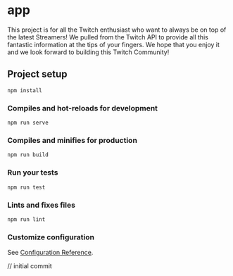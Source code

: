 # app
This project is for all the Twitch enthusiast who want to always be on top of the latest Streamers! We pulled from the Twitch API to provide all this fantastic information at the tips of your fingers. We hope that you enjoy it and we look forward to building this Twitch Community!

## Project setup
```
npm install
```

### Compiles and hot-reloads for development
```
npm run serve
```

### Compiles and minifies for production
```
npm run build
```

### Run your tests
```
npm run test
```

### Lints and fixes files
```
npm run lint
```

### Customize configuration
See [Configuration Reference](https://cli.vuejs.org/config/).

// initial commit